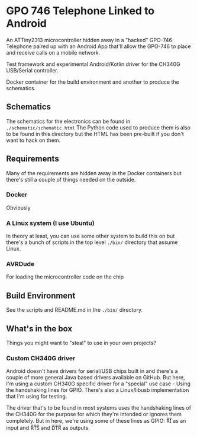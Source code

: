 # GPO 746 Telephone Linked to Android

An ATTiny2313 microcontroller hidden away in a "hacked" GPO-746 Telephone
paired up with an Android App that'll allow the GPO-746 to place and receive
calls on a mobile network.

Test framework and experimental Android/Kotlin driver for the CH340G USB/Serial
controller.

Docker container for the build environment
and another to produce the schematics.

## Schematics

The schematics for the electronics can be found in `./schematic/schematic.html`
The Python code used to produce them is also to be found in this directory but
the HTML has been pre-built if you don't want to hack on them.

## Requirements

Many of the requirements are hidden away in the Docker containers but there's
still a couple of things needed on the outside.

### Docker

Obviously

### A Linux system (I use Ubuntu)

In theory at least, you can use some other
system to build this on but there's a bunch of
scripts in the top level `./bin/` directory that assume Linux.

### AVRDude

For loading the microcontroller code on the chip

## Build Environment

See the scripts and README.md in the `./bin/` directory.

## What's in the box

Things you might want to "steal" to use in your own projects?

### Custom CH340G driver

Android doesn't have drivers for serial/USB chips built in and there's a couple
of more general Java based drivers available on GitHub. But here, I'm using a
custom CH340G specific driver for a "special" use case - Using the handshaking
lines for GPIO. There's also a Linux/libusb implementation that I'm using for
testing.

The driver that's to be found in most systems uses the handshaking lines of the
CH340G for the purpose for which they're intended or ignores them completely.
But in here, we're using some of these lines as GPIO: R̅I̅ as an input and
R̅T̅S̅ and D̅T̅R̅ as outputs.
